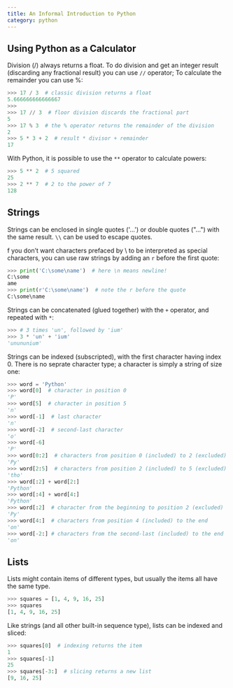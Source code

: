 ```yaml
---
title: An Informal Introduction to Python
category: python
---
```


## Using Python as a Calculator

Division (/) always returns a float. To do division and get an integer result (discarding any fractional result) you can use `//` operator; To calculate the remainder you can use %:
<!--more-->

``` python
>>> 17 / 3  # classic division returns a float
5.666666666666667
>>>
>>> 17 // 3  # floor division discards the fractional part
5
>>> 17 % 3  # the % operator returns the remainder of the division
2
>>> 5 * 3 + 2  # result * divisor + remainder
17
```

With Python, it is possible to use the `**` operator to calculate powers:

``` python
>>> 5 ** 2  # 5 squared
25
>>> 2 ** 7  # 2 to the power of 7
128
```

## Strings

Strings can be enclosed in single quotes ('...') or double quotes ("...") with the same result. `\\` can be used to escape quotes.

f you don’t want characters prefaced by \ to be interpreted as special characters, you can use raw strings by adding an `r` before the first quote:

``` python
>>> print('C:\some\name')  # here \n means newline!
C:\some
ame
>>> print(r'C:\some\name')  # note the r before the quote
C:\some\name
```

Strings can be concatenated (glued together) with the `+` operator, and repeated with `*`:

``` python
>>> # 3 times 'un', followed by 'ium'
>>> 3 * 'un' + 'ium'
'unununium'
```

Strings can be indexed (subscripted), with the first character having index 0. There is no seprate character type; a character is simply a string of size one:

``` python
>>> word = 'Python'
>>> word[0]  # character in position 0
'P'
>>> word[5]  # character in position 5
'n'
>>> word[-1]  # last character
'n'
>>> word[-2]  # second-last character
'o'
>>> word[-6]
'P'
>>> word[0:2]  # characters from position 0 (included) to 2 (excluded)
'Py'
>>> word[2:5]  # characters from position 2 (included) to 5 (excluded)
'tho'
>>> word[:2] + word[2:]
'Python'
>>> word[:4] + word[4:]
'Python'
>>> word[:2]  # character from the beginning to position 2 (excluded)
'Py'
>>> word[4:]  # characters from position 4 (included) to the end
'on'
>>> word[-2:] # characters from the second-last (included) to the end
'on'
```

## Lists

Lists might contain items of different types, but usually the items all have the same type.

``` python
>>> squares = [1, 4, 9, 16, 25]
>>> squares
[1, 4, 9, 16, 25]
```

Like strings (and all other built-in sequence type), lists can be indexed and sliced:

``` python
>>> squares[0]  # indexing returns the item
1
>>> squares[-1]
25
>>> squares[-3:]  # slicing returns a new list
[9, 16, 25]
```


